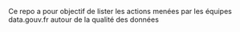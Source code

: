 Ce repo a pour objectif de lister les actions menées par les équipes data.gouv.fr autour de la qualité des données
